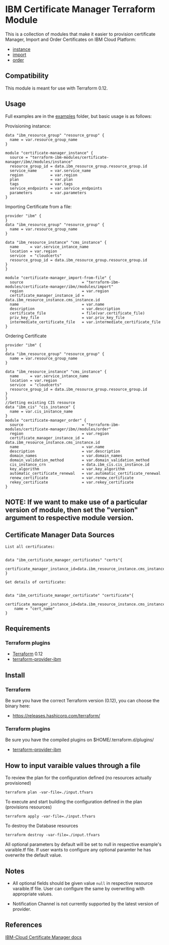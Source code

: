 # IBM Certificate Manager Terraform Module

This is a collection of modules that make it easier to provision certificate Manager, Import and Order Certificates on IBM Cloud Platform:
* [instance](./modules/instance)
* [import](./modules/import)
* [order](./modules/order)
## Compatibility

This module is meant for use with Terraform 0.12.

## Usage

Full examples are in the [examples](./examples/) folder, but basic usage is as follows:

Provisioning instance:
``` hcl
data "ibm_resource_group" "resource_group" {
  name = var.resource_group_name
}

module "certificate-manager_instance" {
  source = "terraform-ibm-modules/certificate-manager/ibm//modules/instance"
  resource_group_id = data.ibm_resource_group.resource_group.id
  service_name      = var.service_name
  region            = var.region
  plan              = var.plan
  tags              = var.tags
  service_endpoints = var.service_endpoints
  parameters        = var.parameters
}

```

Importing Certificate from a file:
```hcl
provider "ibm" {
}
data "ibm_resource_group" "resource_group" {
  name = var.resource_group_name
}

data "ibm_resource_instance" "cms_instance" {
  name     = var.service_intance_name
  location = var.region
  service  = "cloudcerts"
  resource_group_id = data.ibm_resource_group.resource_group.id
}
}

module "certificate-manager_import-from-file" {
  source                          = "terraform-ibm-modules/certificate-manager/ibm//modules/import"
  region                          = var.region
  certificate_manager_instance_id = data.ibm_resource_instance.cms_instance.id
  name                            = var.name
  description                     = var.description
  certificate_file                = file(var.certificate_file)
  priv_key_file                   = var.priv_key_file
  intermediate_certificate_file   = var.intermediate_certificate_file
}
```
Ordering Certificate

```hcl
provider "ibm" {
}
data "ibm_resource_group" "resource_group" {
  name = var.resource_group_name
}

data "ibm_resource_instance" "cms_instance" {
  name     = var.service_intance_name
  location = var.region
  service  = "cloudcerts"
  resource_group_id = data.ibm_resource_group.resource_group.id
}
}
//Getting existing CIS resource
data "ibm_cis" "cis_instance" {
  name = var.cis_instance_name
}
module "certificate-manager_order" {
  source                          = "terraform-ibm-modules/certificate-manager/ibm//modules/order"
  region                          = var.region
  certificate_manager_instance_id = data.ibm_resource_instance.cms_instance.id
  name                            = var.name
  description                     = var.description
  domain_names                    = var.domain_names
  domain_validation_method        = var.domain_validation_method
  cis_instance_crn                = data.ibm_cis.cis_instance.id
  key_algorithm                   = var.key_algorithm
  automatic_certificate_renewal   = var.automatic_certificate_renewal
  renew_certificate               = var.renew_certificate
  rekey_certificate               = var.rekey_certificate
}
```
## NOTE: If we want to make use of a particular version of module, then set the "version" argument to respective module version.
##  Certificate Manager Data Sources
`List all certificates:`

```hcl

data "ibm_certificate_manager_certificates" "certs"{
    certificate_manager_instance_id=data.ibm_resource_instance.cms_instance.id
}

```
`Get details of certificate:`

```hcl

data "ibm_certificate_manager_certificate" "certificate"{
    certificate_manager_instance_id=data.ibm_resource_instance.cms_instance.id
    name = "cert_name"
}

```

## Requirements

### Terraform plugins

- [Terraform](https://www.terraform.io/downloads.html) 0.12
- [terraform-provider-ibm](https://github.com/IBM-Cloud/terraform-provider-ibm) 

## Install

### Terraform

Be sure you have the correct Terraform version (0.12), you can choose the binary here:
- https://releases.hashicorp.com/terraform/

### Terraform plugins

Be sure you have the compiled plugins on $HOME/.terraform.d/plugins/

- [terraform-provider-ibm](https://github.com/IBM-Cloud/terraform-provider-ibm) 

## How to input varaible values through a file

To review the plan for the configuration defined (no resources actually provisioned)

`terraform plan -var-file=./input.tfvars`

To execute and start building the configuration defined in the plan (provisions resources)

`terraform apply -var-file=./input.tfvars`

To destroy the Database resources

`terraform destroy -var-file=./input.tfvars`

All optional parameters by default will be set to null in respective example's varaible.tf file. If user wants to configure any optional paramter he has overwrite the default value.

## Notes

* All optional fields should be given value `null` in respective resource varaible.tf file. User can configure the same by overwriting with appropriate values.

* Notification Channel is not currently supported by the latest version of provider.


## References

[IBM-Cloud Certificate Manager docs](https://cloud.ibm.com/docs/certificate-manager?topic=certificate-manager-getting-started)
